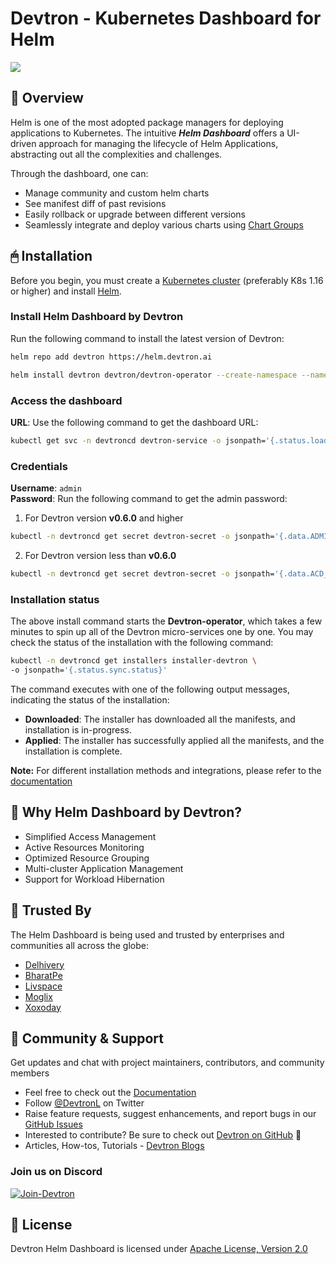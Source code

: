 # Devtron - Kubernetes Dashboard for Helm

![](https://user-images.githubusercontent.com/72245772/199556647-eed3cd12-a944-4e09-af4f-0a2d03ce742f.png)

## 📕 Overview

Helm is one of the most adopted package managers for deploying applications to Kubernetes.
The intuitive ***Helm Dashboard*** offers a UI-driven approach for managing the lifecycle of Helm Applications, abstracting out all the complexities and challenges.

Through the dashboard, one can:
- Manage community and custom helm charts
- See manifest diff of past revisions
- Easily rollback or upgrade between different versions
- Seamlessly integrate and deploy various charts using [Chart Groups](https://docs.devtron.ai/usage/deploy-chart/chart-group)

## 🖱 Installation

Before you begin, you must create a [Kubernetes cluster](https://kubernetes.io/docs/tutorials/kubernetes-basics/create-cluster/) (preferably K8s 1.16 or higher) and install [Helm](https://helm.sh/docs/intro/install/).

### Install Helm Dashboard by Devtron

Run the following command to install the latest version of Devtron:

```bash
helm repo add devtron https://helm.devtron.ai
```
```bash
helm install devtron devtron/devtron-operator --create-namespace --namespace devtroncd
```

### Access the dashboard

**URL**: Use the following command to get the dashboard URL:

```bash
kubectl get svc -n devtroncd devtron-service -o jsonpath='{.status.loadBalancer.ingress}'
```

### Credentials

**Username**:  `admin` <br>
**Password**:   Run the following command to get the admin password: 
1. For Devtron version **v0.6.0** and higher
```bash
kubectl -n devtroncd get secret devtron-secret -o jsonpath='{.data.ADMIN_PASSWORD}' | base64 -d
```
2. For Devtron version less than **v0.6.0**
```bash
kubectl -n devtroncd get secret devtron-secret -o jsonpath='{.data.ACD_PASSWORD}' | base64 -d
```

### Installation status

The above install command starts the **Devtron-operator**, which takes a few minutes to spin up all of the Devtron micro-services one by one. You may check the status of the installation with the following command:

```bash
kubectl -n devtroncd get installers installer-devtron \
-o jsonpath='{.status.sync.status}'
```

The command executes with one of the following output messages, indicating the status of the installation:

* **Downloaded**: The installer has downloaded all the manifests, and installation is in-progress.
* **Applied**: The installer has successfully applied all the manifests, and the installation is complete.

**Note:** For different installation methods and integrations, please refer to the [documentation](https://docs.devtron.ai/getting-started/install/install-devtron-with-cicd)

## 📍 Why Helm Dashboard by Devtron?
- Simplified Access Management
- Active Resources Monitoring
- Optimized Resource Grouping
- Multi-cluster Application Management
- Support for Workload Hibernation

## 💪 Trusted By
 
The Helm Dashboard is being used and trusted by enterprises and communities all across the globe:

- [Delhivery](https://www.delhivery.com/)
- [BharatPe](https://bharatpe.com/)
- [Livspace](https://www.livspace.com/in)
- [Moglix](https://www.moglix.com/) 
- [Xoxoday](https://www.xoxoday.com/)
 
## 👥 Community & Support
 
Get updates and chat with project maintainers, contributors, and community members
- Feel free to check out the [Documentation](https://www.docs.devtron.ai/)
- Follow [@DevtronL](https://twitter.com/DevtronL) on Twitter
- Raise feature requests, suggest enhancements, and report bugs in our [GitHub Issues](https://github.com/devtron-labs/helm-ui/issues)
- Interested to contribute? Be sure to check out [Devtron on GitHub](https://github.com/devtron-labs/devtron) 🌟
- Articles, How-tos, Tutorials - [Devtron Blogs](https://devtron.ai/blog/)
 
### Join us on Discord 

<p>
<a href="https://discord.gg/jsRG5qx2gp"><img src="https://invidget.switchblade.xyz/jsRG5qx2gp" alt="Join-Devtron"></a>
</p>

## :bookmark: License
 
Devtron Helm Dashboard is licensed under [Apache License, Version 2.0](LICENSE)

